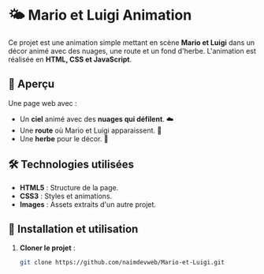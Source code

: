# 🌤️ Mario et Luigi Animation

Ce projet est une animation simple mettant en scène **Mario et Luigi** dans un décor animé avec des nuages, une route et un fond d'herbe. L'animation est réalisée en **HTML, CSS et JavaScript**.

## 🎨 Aperçu

Une page web avec :
- Un **ciel** animé avec des **nuages qui défilent**. ☁️
- Une **route** où Mario et Luigi apparaissent. 🏁
- Une **herbe** pour le décor. 🌱

## 🛠️ Technologies utilisées

- **HTML5** : Structure de la page.
- **CSS3** : Styles et animations.
- **Images** : Assets extraits d'un autre projet.

## 🚀 Installation et utilisation

1. **Cloner le projet** :
   ```bash
   git clone https://github.com/naimdevweb/Mario-et-Luigi.git
